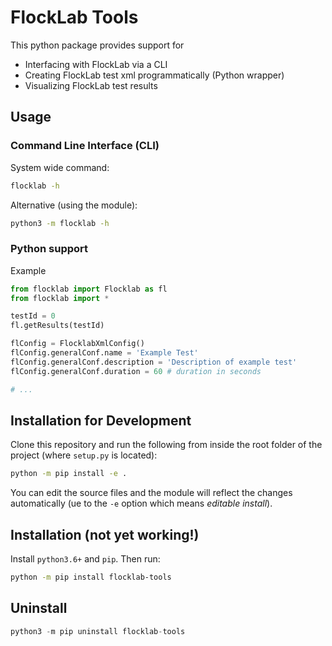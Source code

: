 # FlockLab Tools

This python package provides support for
* Interfacing with FlockLab via a CLI
* Creating FlockLab test xml programmatically (Python wrapper)
* Visualizing FlockLab test results



## Usage

### Command Line Interface (CLI)
System wide command:
```sh
flocklab -h
```

Alternative (using the module):
```sh
python3 -m flocklab -h
```

### Python support
Example 
```python
from flocklab import Flocklab as fl
from flocklab import *

testId = 0
fl.getResults(testId)

flConfig = FlocklabXmlConfig()
flConfig.generalConf.name = 'Example Test'
flConfig.generalConf.description = 'Description of example test'
flConfig.generalConf.duration = 60 # duration in seconds

# ...
```

## Installation for Development 

Clone this repository and run the following from inside the root folder of the project (where `setup.py` is located):

```sh
python -m pip install -e .
```

You can edit the source files and the module will reflect the changes automatically (ue to the `-e` option which means _editable install_).

## Installation (not yet working!)

Install `python3.6+` and `pip`. Then run:

```sh
python -m pip install flocklab-tools
```

## Uninstall
```python
python3 -m pip uninstall flocklab-tools
```
